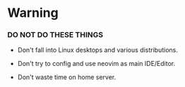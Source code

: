 # Warning

<!-- properties
language: en
created: 2023-03-26 00:45:04
-->

### DO NOT DO THESE THINGS

- Don't fall into Linux desktops and various distributions.

- Don't try to config and use neovim as main IDE/Editor.

- Don't waste time on home server.